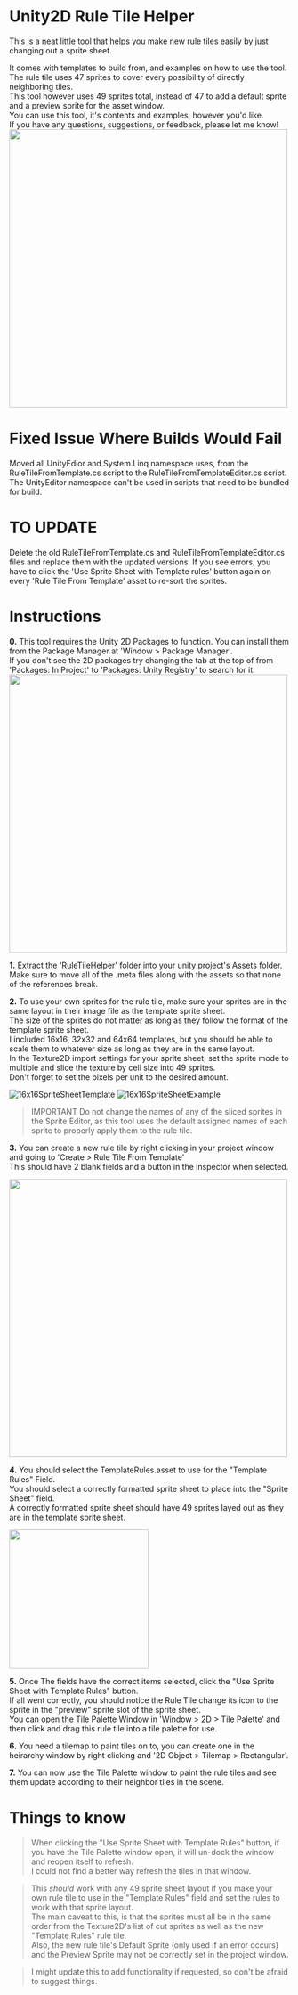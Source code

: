 # Unity2D Rule Tile Helper

This is a neat little tool that helps you make new rule tiles easily by just changing out a sprite sheet.

It comes with templates to build from, and examples on how to use the tool.\
The rule tile uses 47 sprites to cover every possibility of directly neighboring tiles.\
This tool however uses 49 sprites total, instead of 47 to add a default sprite and a preview sprite for the asset window.\
You can use this tool, it's contents and examples, however you'd like.\
If you have any questions, suggestions, or feedback, please let me know!
<img src="https://user-images.githubusercontent.com/122301912/216240864-86a7e50c-9bcc-41f2-a11f-da1cda4dca6c.png" width="500">

# Fixed Issue Where Builds Would Fail
Moved all UnityEdior and System.Linq namespace uses, from the RuleTileFromTemplate.cs script to the RuleTileFromTemplateEditor.cs script. The UnityEditor namespace can't be used in scripts that need to be bundled for build.

# TO UPDATE
Delete the old RuleTileFromTemplate.cs and RuleTileFromTemplateEditor.cs files and replace them with the updated versions. If you see errors, you have to click the 'Use Sprite Sheet with Template rules' button again on every 'Rule Tile From Template' asset to re-sort the sprites.

# Instructions
**0.** This tool requires the Unity 2D Packages to function. You can install them from the Package Manager at 'Window > Package Manager'.\
If you don't see the 2D packages try changing the tab at the top of from 'Packages: In Project' to 'Packages: Unity Registry' to search for it.\
<img src="https://user-images.githubusercontent.com/122301912/216240948-e2b0740b-b45f-4689-8b83-e02c1e62ad7c.png" width="500">


**1.** Extract the 'RuleTileHelper' folder into your unity project's Assets folder.\
Make sure to move all of the .meta files along with the assets so that none of the references break.


**2.** To use your own sprites for the rule tile, make sure your sprites are in the same layout in their image file as the template sprite sheet.\
The size of the sprites do not matter as long as they follow the format of the template sprite sheet.\
I included 16x16, 32x32 and 64x64 templates, but you should be able to scale them to whatever size as long as they are in the same layout.\
In the Texture2D import settings for your sprite sheet, set the sprite mode to multiple and slice the texture by cell size into 49 sprites.\
Don't forget to set the pixels per unit to the desired amount.

![16x16SpriteSheetTemplate](https://user-images.githubusercontent.com/122301912/216241731-125881c9-6ad4-4496-9648-bb1140568ee5.png)
![16x16SpriteSheetExample](https://user-images.githubusercontent.com/122301912/216242646-f8b794fa-452f-41dc-8ae7-fa02c7ce5ccb.png)

>IMPORTANT Do not change the names of any of the sliced sprites in the Sprite Editor, as this tool uses the default assigned names of each sprite to properly apply them to the rule tile.

**3.** You can create a new rule tile by right clicking in your project window and going to 'Create > Rule Tile From Template'\
This should have 2 blank fields and a button in the inspector when selected.

<img src="https://user-images.githubusercontent.com/122301912/216242182-8f00f7b4-3336-40a0-989f-5f2f43dde346.png" width="500">


**4.** You should select the TemplateRules.asset to use for the "Template Rules" Field.\
You should select a correctly formatted sprite sheet to place into the "Sprite Sheet" field.\
A correctly formatted sprite sheet should have 49 sprites layed out as they are in the template sprite sheet.

<img src="https://user-images.githubusercontent.com/122301912/216242428-a505ea4f-b076-40d2-a056-aedbe0d9e881.png" width="250">


**5.** Once The fields have the correct items selected, click the "Use Sprite Sheet with Template Rules" button.\
If all went correctly, you should notice the Rule Tile change its icon to the sprite in the "preview" sprite slot of the sprite sheet.\
You can open the Tile Palette Window in 'Window > 2D > Tile Palette' and then click and drag this rule tile into a tile palette for use.


**6.** You need a tilemap to paint tiles on to, you can create one in the heirarchy window by right clicking and '2D Object > Tilemap > Rectangular'.


**7.** You can now use the Tile Palette window to paint the rule tiles and see them update according to their neighbor tiles in the scene.


# Things to know
>When clicking the "Use Sprite Sheet with Template Rules" button, if you have the Tile Palette window open, it will un-dock the window and reopen itself to refresh.\
>I could not find a better way refresh the tiles in that window.

>This *should* work with any 49 sprite sheet layout if you make your own rule tile to use in the "Template Rules" field and set the rules to work with that sprite layout.\
>The main caveat to this, is that the sprites must all be in the same order from the Texture2D's list of cut sprites as well as the new "Template Rules" rule tile.\
>Also, the new rule tile's Default Sprite (only used if an error occurs) and the Preview Sprite may not be correctly set in the project window.

>I might update this to add functionality if requested, so don't be afraid to suggest things.
